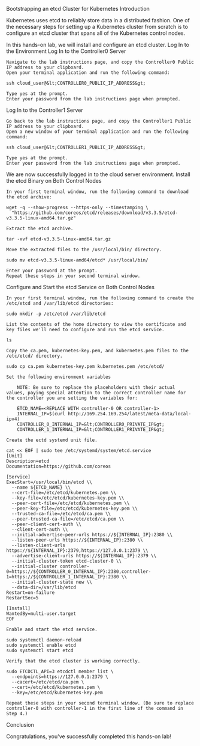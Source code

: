 Bootstrapping an etcd Cluster for Kubernetes
Introduction

Kubernetes uses etcd to reliably store data in a distributed fashion. One of the necessary steps for setting up a Kubernetes cluster from scratch is to configure an etcd cluster that spans all of the Kubernetes control nodes.

In this hands-on lab, we will install and configure an etcd cluster.
Log In to the Environment
Log In to the Controller0 Server

    Navigate to the lab instructions page, and copy the Controller0 Public IP address to your clipboard.
    Open your terminal application and run the following command:

    ssh cloud_user@&lt;CONTROLLER0_PUBLIC_IP_ADDRESS&gt;

    Type yes at the prompt.
    Enter your password from the lab instructions page when prompted.

Log In to the Controller1 Server

    Go back to the lab instructions page, and copy the Controller1 Public IP address to your clipboard.
    Open a new window of your terminal application and run the following command:

    ssh cloud_user@&lt;CONTROLLER1_PUBLIC_IP_ADDRESS&gt;

    Type yes at the prompt.
    Enter your password from the lab instructions page when prompted.

We are now successfully logged in to the cloud server environment.
Install the etcd Binary on Both Control Nodes

    In your first terminal window, run the following command to download the etcd archive:

    wget -q --show-progress --https-only --timestamping \
      "https://github.com/coreos/etcd/releases/download/v3.3.5/etcd-v3.3.5-linux-amd64.tar.gz"

    Extract the etcd archive.

    tar -xvf etcd-v3.3.5-linux-amd64.tar.gz

    Move the extracted files to the /usr/local/bin/ directory.

    sudo mv etcd-v3.3.5-linux-amd64/etcd* /usr/local/bin/

    Enter your password at the prompt.
    Repeat these steps in your second terminal window.

Configure and Start the etcd Service on Both Control Nodes

    In your first terminal window, run the following command to create the /etc/etcd and /var/lib/etcd directories:

    sudo mkdir -p /etc/etcd /var/lib/etcd

    List the contents of the home directory to view the certificate and key files we'll need to configure and run the etcd service.

    ls

    Copy the ca.pem, kubernetes-key.pem, and kubernetes.pem files to the /etc/etcd/ directory.

    sudo cp ca.pem kubernetes-key.pem kubernetes.pem /etc/etcd/

    Set the following environment variables

        NOTE: Be sure to replace the placeholders with their actual values, paying special attention to the correct controller name for the controller you are setting the variables for:

        ETCD_NAME=<REPLACE WITH controller-0 OR controller-1>
        INTERNAL_IP=$(curl http://169.254.169.254/latest/meta-data/local-ipv4)
        CONTROLLER_0_INTERNAL_IP=&lt;CONTROLLER0_PRIVATE_IP&gt;
        CONTROLLER_1_INTERNAL_IP=&lt;CONTROLLER1_PRIVATE_IP&gt;

    Create the ectd systemd unit file.

    cat << EOF | sudo tee /etc/systemd/system/etcd.service
    [Unit]
    Description=etcd
    Documentation=https://github.com/coreos

    [Service]
    ExecStart=/usr/local/bin/etcd \\
      --name ${ETCD_NAME} \\
      --cert-file=/etc/etcd/kubernetes.pem \\
      --key-file=/etc/etcd/kubernetes-key.pem \\
      --peer-cert-file=/etc/etcd/kubernetes.pem \\
      --peer-key-file=/etc/etcd/kubernetes-key.pem \\
      --trusted-ca-file=/etc/etcd/ca.pem \\
      --peer-trusted-ca-file=/etc/etcd/ca.pem \\
      --peer-client-cert-auth \\
      --client-cert-auth \\
      --initial-advertise-peer-urls https://${INTERNAL_IP}:2380 \\
      --listen-peer-urls https://${INTERNAL_IP}:2380 \\
      --listen-client-urls https://${INTERNAL_IP}:2379,https://127.0.0.1:2379 \\
      --advertise-client-urls https://${INTERNAL_IP}:2379 \\
      --initial-cluster-token etcd-cluster-0 \\
      --initial-cluster controller-0=https://${CONTROLLER_0_INTERNAL_IP}:2380,controller-1=https://${CONTROLLER_1_INTERNAL_IP}:2380 \\
      --initial-cluster-state new \\
      --data-dir=/var/lib/etcd
    Restart=on-failure
    RestartSec=5

    [Install]
    WantedBy=multi-user.target
    EOF

    Enable and start the etcd service.

    sudo systemctl daemon-reload
    sudo systemctl enable etcd
    sudo systemctl start etcd

    Verify that the etcd cluster is working correctly.

    sudo ETCDCTL_API=3 etcdctl member list \
      --endpoints=https://127.0.0.1:2379 \
      --cacert=/etc/etcd/ca.pem \
      --cert=/etc/etcd/kubernetes.pem \
      --key=/etc/etcd/kubernetes-key.pem

    Repeat these steps in your second terminal window. (Be sure to replace controller-0 with controller-1 in the first line of the command in Step 4.)

Conclusion

Congratulations, you've successfully completed this hands-on lab!
